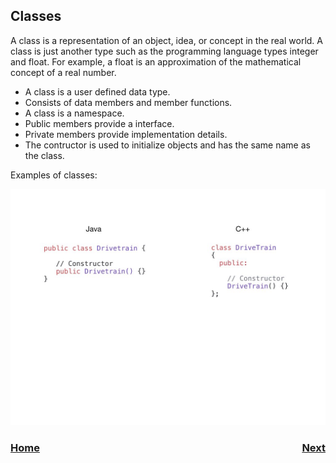 ## Classes
A class is a representation of an object, idea, or concept in the real world.  A class is just another type such as the programming language types integer and float. For example, a float is an approximation of the mathematical concept of a real number.  

- A class is a user defined data type.
- Consists of data members and member functions.
- A class is a namespace.
- Public members provide a interface.
- Private members provide implementation details.
- The contructor is used to initialize objects and has the same name as the class.

Examples of classes:

![Classes](../../images/FRCRobot/FRCRobot.017.jpeg)



<h3><span style="float:left">
<a href="intro.md">Home</a></span>
<span style="float:right">
<a href="../intro.md">Next</a></span></h3>